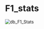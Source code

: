 # F1_stats
![db_F1_Stats](https://user-images.githubusercontent.com/63403198/180851468-5ec9d6df-9c39-4ab7-95ec-dafe326628ab.png)
